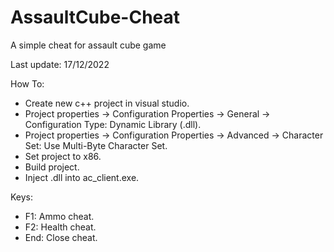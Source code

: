 # AssaultCube-Cheat
A simple cheat for assault cube game

Last update: 17/12/2022

How To:
* Create new c++ project in visual studio.
* Project properties -> Configuration Properties -> General -> Configuration Type: Dynamic Library (.dll).
* Project properties -> Configuration Properties -> Advanced -> Character Set: Use Multi-Byte Character Set.
* Set project to x86.
* Build project.
* Inject .dll into ac_client.exe.

Keys:
* F1: Ammo cheat.
* F2: Health cheat.
* End: Close cheat.
